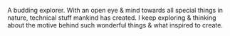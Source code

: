 A budding explorer. With an open eye & mind towards all special things in nature, technical stuff mankind has created. I keep exploring & thinking about the motive behind such wonderful things & what inspired to create.
